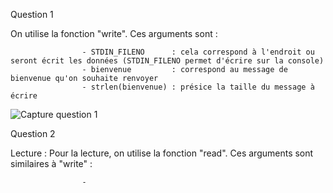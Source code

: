 Question 1

On utilise la fonction "write". Ces arguments sont : 

                    - STDIN_FILENO      : cela correspond à l'endroit ou seront écrit les données (STDIN_FILENO permet d'écrire sur la console)
                    - bienvenue         : correspond au message de bienvenue qu'on souhaite renvoyer
                    - strlen(bienvenue) : présice la taille du message à écrire

![Capture question 1](Image/question1.png)

Question 2

Lecture :
    Pour la lecture, on utilise la fonction "read". Ces arguments sont similaires à "write" :

                    - 